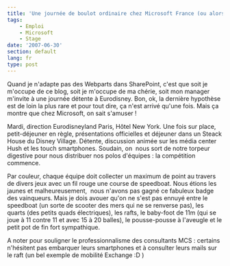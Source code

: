 ```yaml
---
title: 'Une journée de boulot ordinaire chez Microsoft France (ou alors pas du tout)'
tags:
    - Emploi
    - Microsoft
    - Stage
date: '2007-06-30'
section: default
lang: fr
type: post
---
```


Quand je n'adapte pas des Webparts dans SharePoint, c'est que soit je m'occupe de ce blog, soit je m'occupe de ma chérie, soit mon manager m'invite à une journée détente à Eurodisney. Bon, ok, la dernière hypothèse est de loin la plus rare et pour tout dire, ça n'est arrivé qu'une fois. Mais ça montre que chez Microsoft, on sait s'amuser&nbsp;!

Mardi, direction Eurodisneyland Paris, Hôtel New York. Une fois sur place, petit-déjeuner en règle, présentations officielles et déjeuner dans un Steack House du Disney Village. Détente, discussion animée sur les média center Hush et les touch smartphones. Soudain, on  nous sort de notre torpeur digestive pour nous distribuer nos polos d'équipes&nbsp;: la compétition commence.

Par couleur, chaque équipe doit collecter un maximum de point au travers de divers jeux avec un fil rouge une course de speedboat. Nous étions les jaunes et malheureusement,  nous n'avons pas gagné ce fabuleux badge des vainqueurs. Mais je dois avouer qu'on ne s'est pas ennuyé entre le speedboat (un sorte de scooter des mers qui ne se renverse pas), les quarts (des petits quads électriques), les rafts, le baby-foot de 11m (qui se joue à 11 contre 11 et avec 15 à 20 balles), le pousse-pousse à l'aveugle et le petit pot de fin fort sympathique.

A noter pour souligner le professionnalisme des consultants MCS&nbsp;: certains n'hésitent pas embarquer leurs smartphones et à consulter leurs mails sur le raft (un bel exemple de mobilité Exchange&nbsp;:D )